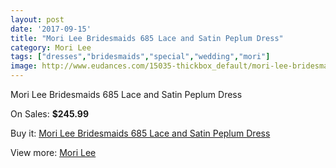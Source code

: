 ```yaml
---
layout: post
date: '2017-09-15'
title: "Mori Lee Bridesmaids 685 Lace and Satin Peplum Dress"
category: Mori Lee
tags: ["dresses","bridesmaids","special","wedding","mori"]
image: http://www.eudances.com/15035-thickbox_default/mori-lee-bridesmaids-685-lace-and-satin-peplum-dress.jpg
---
```

Mori Lee Bridesmaids 685 Lace and Satin Peplum Dress

On Sales: **$245.99**
<a href="https://www.eudances.com/en/mori-lee/4471-mori-lee-bridesmaids-685-lace-and-satin-peplum-dress.html"><amp-img layout="responsive" width="600" height="600" src="//www.eudances.com/15035-thickbox_default/mori-lee-bridesmaids-685-lace-and-satin-peplum-dress.jpg" alt="Mori Lee Bridesmaids 685 Lace and Satin Peplum Dress 0" /></a>
<a href="https://www.eudances.com/en/mori-lee/4471-mori-lee-bridesmaids-685-lace-and-satin-peplum-dress.html"><amp-img layout="responsive" width="600" height="600" src="//www.eudances.com/15038-thickbox_default/mori-lee-bridesmaids-685-lace-and-satin-peplum-dress.jpg" alt="Mori Lee Bridesmaids 685 Lace and Satin Peplum Dress 1" /></a>
<a href="https://www.eudances.com/en/mori-lee/4471-mori-lee-bridesmaids-685-lace-and-satin-peplum-dress.html"><amp-img layout="responsive" width="600" height="600" src="//www.eudances.com/15037-thickbox_default/mori-lee-bridesmaids-685-lace-and-satin-peplum-dress.jpg" alt="Mori Lee Bridesmaids 685 Lace and Satin Peplum Dress 2" /></a>
<a href="https://www.eudances.com/en/mori-lee/4471-mori-lee-bridesmaids-685-lace-and-satin-peplum-dress.html"><amp-img layout="responsive" width="600" height="600" src="//www.eudances.com/15036-thickbox_default/mori-lee-bridesmaids-685-lace-and-satin-peplum-dress.jpg" alt="Mori Lee Bridesmaids 685 Lace and Satin Peplum Dress 3" /></a>

Buy it: [Mori Lee Bridesmaids 685 Lace and Satin Peplum Dress](https://www.eudances.com/en/mori-lee/4471-mori-lee-bridesmaids-685-lace-and-satin-peplum-dress.html "Mori Lee Bridesmaids 685 Lace and Satin Peplum Dress")

View more: [Mori Lee](https://www.eudances.com/en/65-mori-lee "Mori Lee")